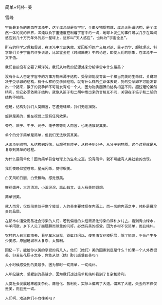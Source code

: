 简单+纯朴=美

雪峰


    宇宙最复杂的东西在浑沌中，这个浑沌就是负宇宙，全由反物质构成，浑沌无所谓结构，是个浑然一体的灵的世界，浑沌以负宇宙速度控制着宇宙中的一切，地球上发生的事件可以几乎在瞬间感应到几十万光年外的另一星球上，这即叫“天人感应”，也称为“宇宙全息”。

    所有的科学定理和假说，在浑沌中全部失效，爱因斯坦的广义相对论，量子力学、超弦理论、科学家们关于宇宙的许多说法，比如霍金在《时间简史》中的论述，即使人们的想象，在浑沌中一文不值。

    我们目前没有必要了解浑沌，我们从物质的起源处来分析宇宙中什么最美？

    没有什么人否定宇宙中的万事万物来源于结构，受孕卵能发育出一个相当完美的生命体，关键取决于受孕卵的结构，有什么样的受孕卵结构，就有什么样的生命体表现，狗的受孕卵不可能发育出一个猪来，猴子的受孕卵不可能发育成一个人，因为物质起源的结构相互不同。超弦理论虽然精彩，但它必须依赖于结构，就像从笛子和二胡中发出来的音相互不同，关键在于笛子和二胡的结构不相同。

    但是，结构对我们人类而言，它虚无缥缈，我们无法捕捉。

    旋律是美的，但在视觉上没有任何效果。

    夸克、质子、中子、光子、电子等等对人而言，也无法展现其美。

    单个的分子简单是简单，但我们无法欣赏其美。

    从浑沌到结构，从结构到超弦，从超弦到粒子，从粒子到分子，从分子到物质，这个过程就是从复杂到简单的过程。

    为什么要简单化？因为简单符合地球上的生命之道，没有简单，就不可能有人类社会的出现。

    我们夜晚仰望苍穹，星光闪烁，觉得很美。

    白天风和日丽、白云飘动，感觉很美。

    鲜花盛开，大河流淌，小溪淙淙，高山耸立，让人有美的遐想。

    简单很美。

    就人而言，仅仅简单似乎像个傻瓜，人的美主要体现在内涵上，而一切的内涵之中，纯朴是最珍贵的品质。

    在都市中遭受商品社会污染的人们，若到偏远的未经商品化污染的淳朴乡村去，看到青山绿水，牛羊闲散，乡下人见了面腼腆而尊重的问好，必然有美的感受，因为乡村不仅简单，而且纯朴。

    农村的人到大都市去，看见车水马龙，霓虹灯闪烁，俊男倩女花枝招展，除了惊叹，不会产生多少美感，原因是城市太复杂、太势利。

    回忆一下，能给你以美的享受的有几人，他们（她们）美的因素到底是什么？如果一个人外表很美，但若花花肠子太多，你能从他（她）那儿感受到美吗？

    人小时候感受到的美最多，因为那时一切简单，一切纯朴。

    人年纪越大，感受到的美越少，因为我们透过简单和纯朴看到了复杂和势利。

    人类社会发展越来越复杂化、庸俗化、势利化，实际上偏离了大道，偏离了大道，失去的不仅仅是美，而且是一切。

    人们啊，难道你们不向往美吗？



